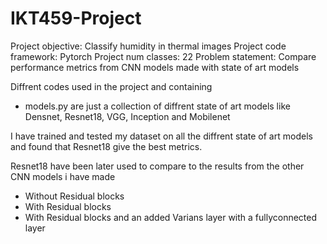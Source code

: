 # IKT459-Project

Project objective: Classify humidity in thermal images
Project code framework: Pytorch
Project num classes: 22
Problem statement: Compare performance metrics from CNN models made with state of art models 

Diffrent codes used in the project and containing

- models.py are just a collection of diffrent state of art models like Densnet, Resnet18, VGG, Inception and Mobilenet

I have trained and tested my dataset on all the diffrent state of art models and found that Resnet18 give the best metrics. 

Resnet18 have been later used to compare to the results from the other CNN models i have made

- Without Residual blocks
- With Residual blocks
- With Residual blocks and an added Varians layer with a fullyconnected layer

